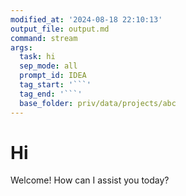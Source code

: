 ```yaml
---
modified_at: '2024-08-18 22:10:13'
output_file: output.md
command: stream
args:
  task: hi
  sep_mode: all
  prompt_id: IDEA
  tag_start: '```'
  tag_end: '```'
  base_folder: priv/data/projects/abc
---
```


# Hi

Welcome! How can I assist you today?